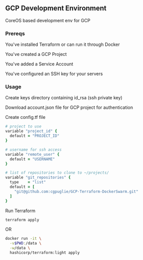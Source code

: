 ## GCP Development Environment
CoreOS based development env for GCP

### Prereqs
You've installed Terraform or can run it through Docker

You've created a GCP Project

You've added a Service Account

You've configured an SSH key for your servers

### Usage
Create keys directory containing id_rsa (ssh private key)

Download account.json file for GCP project for authentication

Create config.tf file
```ruby
# project to use
variable "project_id" {
  default = "PROJECT_ID"
}

# username for ssh access
variable "remote_user" {
  default = "USERNAME"
}

# list of repositories to clone to ~/projects/
variable "git_repositories" {
  type    = "list"
  default = [
    "git@github.com:cgpuglie/GCP-Terraform-DockerSwarm.git"
  ]
}
```

Run Terraform
```bash
terraform apply
```
OR
```bash
docker run -it \
  -v$PWD:/data \
  -w/data \
  hashicorp/terraform:light apply
```
